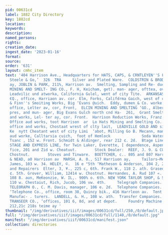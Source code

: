 ```yaml
---
pid: 00631cd
label: 1882 City Directory
key: 1882cd
location: 
keywords: 
description: 
named_persons: 
rights: 
creation_date: 
ingest_date: '2023-01-16'
format: 
source: 
order: '631'
layout: cmhc_item
text: '404 Harrison Ave., Headquarters for HATS, CAPS, & CRNTLEYEN''S FURNISHING 0008     Geo.C,
  Steele & Go,’  326  TRA     Silver and Plated Ware.  COLDSTRIN & BRODIE, 309 Harcinon
  ay, JOBLIN & PARK, 211%, Harrison av.  Smelting, Sampling and Re- duction Works.  AMERICAN
  MINING AND SMELT- ING CO., F. H, Keicham, get). man- ager, ofttea, over Bunk of
  Leadvilic und atworka, California Gulel, went af city Tite.  ARKANSAS VALLEY SMELTING
  €Q., office, Harriaon av. cor. Elm, Forks, Califdrma Gaich, west of city imnite  Cummings
  & Finn''s Smoiting Works, Big ‘Evans @uich.  Eddy, dumen_& Co. worke, Front cor.  race,
  office, Lelter av, cor, Front,  ELCIN MINING AND SMELTING ‘GO., Albert Sherwin,
  pres, and mun- ager, Big Evans Gulch north cnd Ha-  261,  Grant Smelting Co., office
  and works, Lel- ter ay, cor. Front.  Harrison Reduction Works, Franz Fobr,  Pt.,
  Office aud works, toot Harrison  ar  Lo Hats Mining and Smelting Co... Lane domyeec.
  office and works, Chostaat wrest of clty lait,  LEADVILLE GOLD AND siLver  Branton,
  Ke  nytt Cheatant west of city Limi  ‘abot, Milling Go B. Mecann, manger,  ofice
  aud worke, Calltarsia cuich,  foot of Hemlock              Soda Water Manufacturers.  ‘Hongland,
  Tsanc , 152 w. Front. Schmidt & Aldinger, rear 212 ¢. 2d.  Btage Lines.  CARSON''S
  STAGE AND EXPRESS LINE, for Twin Laker, Everette, [ dependence, Aspen and’ Ashéro!
  fice, 201 and Zid w. Cheatuut.        Stock Dealer:  REEF, J. 9. & CO., 409 ''w.
  Chostnut.        Stoves and Tinware.  BOETTCHER, c.. 805 and 807 Harrieon av.  CERKARD
  & NEAD, a0 Harrison av  MARSH, A. 0., S17 Harriuon ay,     Tailors—Merchant.  ‘Cunavan,
  James, 103 w. 34. HELEY, ©.  16 e "5th ‘Matheson & Anderson, 104 2, 2d.  Tailors
  and Repairers  Elter, 3, ¥., 225 c, 6th. Frank W., 118 2. ath. Graseer, John, 11]
  ¢. 5th. Grover, William, 12414 w. Chostnut. Hernandes, A. Rud 107 «. 8. LUND, aucusT,
  108 8. aun, MeKeonzie, W. IL,. 900% o. 6th. NEW YORK TAYLOR SHOP, & Selix, propr.,
  110 w. Chestaiut, Rich, Jucob, 106 vw. 4th.     Telegraph Companies.  WESTERN UNION
  TELEORAPH O., C. M. Davis, manager, 106 e. 2d.  Telephone Companies.  Leadville
  ‘Telephone Co., office, room 38, Quincy bik., 416 Harrleon av.  Tent and Awning
  Manufac- . turers.  LANDELL, &. H., 108 w. ath.  Transfer Companies.  LEADVILLE
  TRANSEER CO., ‘offices, 101 6, 8d, and at depot.     Foundry Machine Shops, asc,
  212,21c 218s teime ay '
thumbnail: "/img/derivatives/iiif/images/00631cd/full/250,/0/default.jpg"
full: "/img/derivatives/iiif/images/00631cd/full/1140,/0/default.jpg"
manifest: "/img/derivatives/iiif/00631cd/manifest.json"
collection: directories
---
```

